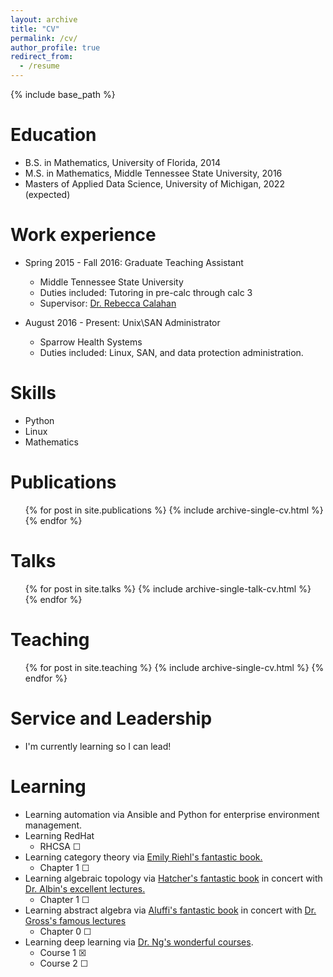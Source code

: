 ```yaml
---
layout: archive
title: "CV"
permalink: /cv/
author_profile: true
redirect_from:
  - /resume
---
```


{% include base_path %}

Education
======
* B.S. in Mathematics, University of Florida, 2014
* M.S. in Mathematics, Middle Tennessee State University, 2016
* Masters of Applied Data Science, University of Michigan, 2022 (expected)

Work experience
======
* Spring 2015 - Fall 2016: Graduate Teaching Assistant
  * Middle Tennessee State University
  * Duties included: Tutoring in pre-calc through calc 3
  * Supervisor: [Dr. Rebecca Calahan](https://www.mtsu.edu/faculty/rebecca-calahan)

* August 2016 - Present: Unix\SAN Administrator
  * Sparrow Health Systems
  * Duties included: Linux, SAN, and data protection administration. 
  
Skills
======
* Python
* Linux
* Mathematics

Publications
======
  <ul>{% for post in site.publications %}
    {% include archive-single-cv.html %}
  {% endfor %}</ul>
  
Talks
======
  <ul>{% for post in site.talks %}
    {% include archive-single-talk-cv.html %}
  {% endfor %}</ul>
  
Teaching
======
  <ul>{% for post in site.teaching %}
    {% include archive-single-cv.html %}
  {% endfor %}</ul>
  
Service and Leadership
======
* I'm currently learning so I can lead!

Learning
======
* Learning automation via Ansible and Python for enterprise environment management. 
* Learning RedHat
  * RHCSA &#9744;
* Learning category theory via [Emily Riehl's fantastic book.](https://www.amazon.com/Category-Theory-Context-Aurora-Originals/dp/048680903X/ref=sr_1_1?keywords=emily+riehl&qid=1579741117&sr=8-1)
  * Chapter 1 &#9744;
* Learning algebraic topology via [Hatcher's fantastic book](https://www.amazon.com/Algebraic-Topology-Allen-Hatcher/dp/0521795400/ref=sr_1_1?keywords=hatcher+algebraic&qid=1579741077&sr=8-1) in concert with [Dr. Albin's excellent lectures.](https://www.youtube.com/watch?v=XxFGokyYo6g&list=PLpRLWqLFLVTCL15U6N3o35g4uhMSBVA2b)
  * Chapter 1 &#9744;
* Learning abstract algebra via [Aluffi's fantastic book](https://www.amazon.com/Algebra-Chapter-Graduate-Studies-Mathematics/dp/0821847813/ref=sr_1_1?keywords=aluffi&qid=1579741309&sr=8-1) in concert with [Dr. Gross's famous lectures](https://www.youtube.com/watch?v=VdLhQs_y_E8&list=PLelIK3uylPMGzHBuR3hLMHrYfMqWWsmx5)
  * Chapter 0 &#9744;
* Learning deep learning via [Dr. Ng's wonderful courses](https://www.coursera.org/specializations/deep-learning).
  * Course 1 &#9746;
  * Course 2 &#9744;
